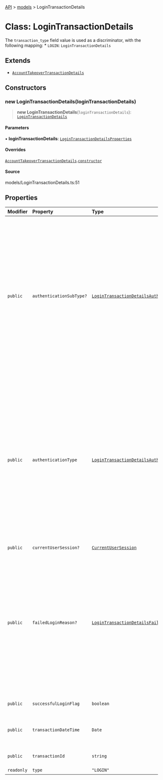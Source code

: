 [API](../../index.md) > [models](../index.md) > LoginTransactionDetails

# Class: LoginTransactionDetails

The `transaction_type` field value is used as a discriminator, with the following mapping: * `LOGIN`: `LoginTransactionDetails`

## Extends

- [`AccountTakeoverTransactionDetails`](AccountTakeoverTransactionDetails.md)

## Constructors

### new LoginTransactionDetails(loginTransactionDetails)

> **new LoginTransactionDetails**(`loginTransactionDetails`): [`LoginTransactionDetails`](LoginTransactionDetails.md)

#### Parameters

▪ **loginTransactionDetails**: [`LoginTransactionDetailsProperties`](../interfaces/LoginTransactionDetailsProperties.md)

#### Overrides

[`AccountTakeoverTransactionDetails`](AccountTakeoverTransactionDetails.md).[`constructor`](AccountTakeoverTransactionDetails.md#constructors)

#### Source

models/LoginTransactionDetails.ts:51

## Properties

| Modifier | Property | Type | Description | Inheritance | Source |
| :------ | :------ | :------ | :------ | :------ | :------ |
| `public` | `authenticationSubType?` | [`LoginTransactionDetailsAuthenticationSubTypeEnum`](../type-aliases/LoginTransactionDetailsAuthenticationSubTypeEnum.md) | The sub type of login authentication method used by a user. For `authentication_sub_type` ensure attributes mentioned in dictionary below are set to corresponding values only. `authentication_sub_type` is an enum value with the following mapping with `authentication_type` attribute: *       authentication_sub_type   :     authentication_type * ------------------------------------------------------------------------------- * `EMAIL`                               : `CREDENTIALS` * `EMAIL`                               : `PASSWORD_RESET` * `EMAIL`                               : `SINGLE_SIGN_ON` * `EMAIL`                               : `MULTI_FACTOR_AUTHENTICATION` * `PHONE`                               : `MULTI_FACTOR_AUTHENTICATION` * `GOOGLE`                              : `SOCIAL` * `FACEBOOK`                            : `SOCIAL` * `APPLE`                               : `SOCIAL` *                                       : `CREDENTIALS` | - | models/LoginTransactionDetails.ts:36 |
| `public` | `authenticationType` | [`LoginTransactionDetailsAuthenticationTypeEnum`](../type-aliases/LoginTransactionDetailsAuthenticationTypeEnum.md) | The type of login authentication method used by a user. For `authentication_type` ensure attributes mentioned in dictionary below are set to corresponding values only. `authentication_type` is an enum value with the following mapping with `authentication_sub_type` attribute: *       authentication_type       :     authentication_sub_type * ------------------------------------------------------------------------------- * `CREDENTIALS`                         : `EMAIL` * `CREDENTIALS`                         : * `PASSWORD_RESET`                      : `EMAIL` * `SINGLE_SIGN_ON`                      : `EMAIL` * `MULTI_FACTOR_AUTHENTICATION`         : `EMAIL` * `MULTI_FACTOR_AUTHENTICATION`         : `PHONE` * `SOCIAL`                              : `GOOGLE` * `SOCIAL`                              : `FACEBOOK` * `SOCIAL`                              : `APPLE` | - | models/LoginTransactionDetails.ts:31 |
| `public` | `currentUserSession?` | [`CurrentUserSession`](CurrentUserSession.md) | - | [`AccountTakeoverTransactionDetails`](AccountTakeoverTransactionDetails.md).`currentUserSession` | models/AccountTakeoverTransactionDetails.ts:45 |
| `public` | `failedLoginReason?` | [`LoginTransactionDetailsFailedLoginReasonEnum`](../type-aliases/LoginTransactionDetailsFailedLoginReasonEnum.md) | The reason for the failed login attempt in the Partner\'\'s system, related to user failure or Partner\'\'s system failure. - `INVALID_CREDENTIALS` - Applicable if the user provided invalid login credentials for this login attempt. - `ACCOUNT_NOT_FOUND` - Applicable if the user attempted to login to an account that doesn\'t exist. - `VERIFICATION_FAILED` - Applicable if the user failed the verification for this login, or any authentication exception occured in the Partner system for this login attempt. - `ACCOUNT_LOCKED` - Applicable if the user attempted to login to an account that is locked. | - | models/LoginTransactionDetails.ts:46 |
| `public` | `successfulLoginFlag` | `boolean` | Identifies if a login attempt by a user was successful or not. | - | models/LoginTransactionDetails.ts:41 |
| `public` | `transactionDateTime` | `Date` | The local date and time the transaction occured in the Partner\'s system, in ISO-8601 date and time format `yyyy-MM-ddTHH:mm:ss.SSSZ`. | [`AccountTakeoverTransactionDetails`](AccountTakeoverTransactionDetails.md).`transactionDateTime` | models/AccountTakeoverTransactionDetails.ts:35 |
| `public` | `transactionId` | `string` | Unique identifier to identify a transaction attempt in the Partner\'s system. | [`AccountTakeoverTransactionDetails`](AccountTakeoverTransactionDetails.md).`transactionId` | models/AccountTakeoverTransactionDetails.ts:40 |
| `readonly` | `type` | `"LOGIN"` | - | - | models/LoginTransactionDetails.ts:49 |
